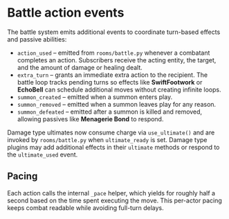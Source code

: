 # Battle action events

The battle system emits additional events to coordinate turn-based effects and
passive abilities:

- `action_used` – emitted from `rooms/battle.py` whenever a combatant completes
  an action.  Subscribers receive the acting entity, the target, and the amount
  of damage or healing dealt.
- `extra_turn` – grants an immediate extra action to the recipient.  The battle
  loop tracks pending turns so effects like **SwiftFootwork** or **EchoBell** can
  schedule additional moves without creating infinite loops.
- `summon_created` – emitted when a summon enters play.
- `summon_removed` – emitted when a summon leaves play for any reason.
- `summon_defeated` – emitted after a summon is killed and removed, allowing
  passives like **Menagerie Bond** to respond.

Damage type ultimates now consume charge via `use_ultimate()` and are invoked by
`rooms/battle.py` when `ultimate_ready` is set.  Damage type plugins may add
additional effects in their `ultimate` methods or respond to the
`ultimate_used` event.

## Pacing

Each action calls the internal `_pace` helper, which yields for roughly half a
second based on the time spent executing the move. This per-actor pacing keeps
combat readable while avoiding full-turn delays.
